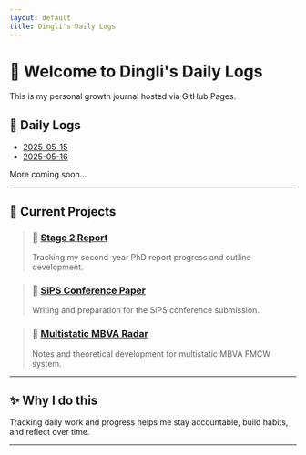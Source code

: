 ```yaml
---
layout: default
title: Dingli's Daily Logs
---
```


# 👋 Welcome to Dingli's Daily Logs

This is my personal growth journal hosted via GitHub Pages.

## 📅 Daily Logs

- [2025-05-15 ](2025/05/2025-05-15.md)
- [2025-05-16 ](2025/05/2025-05-16.md)

More coming soon...

---

## 🧩 Current Projects

> ### 📘 [Stage 2 Report](stage2/progress.md)  
> Tracking my second-year PhD report progress and outline development.

> ### 📙 [SiPS Conference Paper](sips_paper/progress.md)  
> Writing and preparation for the SiPS conference submission.

> ### 📗 [Multistatic MBVA Radar](multistatic/theory.md)  
> Notes and theoretical development for multistatic MBVA FMCW system.

---

## ✨ Why I do this

Tracking daily work and progress helps me stay accountable, build habits, and reflect over time.

---
